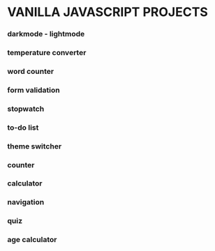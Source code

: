 # VANILLA JAVASCRIPT PROJECTS

### darkmode - lightmode

### temperature converter

### word counter

### form validation

### stopwatch

### to-do list

### theme switcher

### counter

### calculator

### navigation

### quiz

### age calculator
